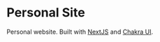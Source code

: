 # Personal Site

Personal website. Built with [NextJS](https://nextjs.org/) and [Chakra UI](https://chakra-ui.com/).
